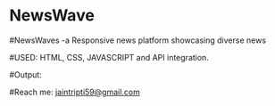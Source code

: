 # NewsWave 


#NewsWaves -a Responsive news platform showcasing diverse news

#USED: HTML, CSS, JAVASCRIPT and API integration. 


#Output:






#Reach me: jaintripti59@gmail.com
